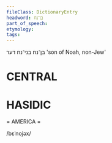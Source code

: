 ```yaml
---
fileClass: DictionaryEntry
headword: בן־נח
part_of_speech: 
etymology: 
tags: 
---
```

בן־נח
בני־נח
דער
'son of Noah, non-Jew'

CENTRAL
========

HASIDIC
=======
= AMERICA = 

/bɛˈnojəx/